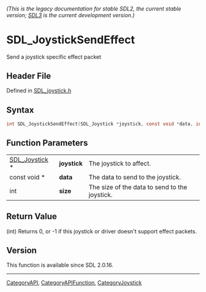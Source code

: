 ###### (This is the legacy documentation for stable SDL2, the current stable version; [SDL3](https://wiki.libsdl.org/SDL3/) is the current development version.)
# SDL_JoystickSendEffect

Send a joystick specific effect packet

## Header File

Defined in [SDL_joystick.h](https://github.com/libsdl-org/SDL/blob/SDL2/include/SDL_joystick.h)

## Syntax

```c
int SDL_JoystickSendEffect(SDL_Joystick *joystick, const void *data, int size);
```

## Function Parameters

|                                |              |                                               |
| ------------------------------ | ------------ | --------------------------------------------- |
| [SDL_Joystick](SDL_Joystick) * | **joystick** | The joystick to affect.                       |
| const void *                   | **data**     | The data to send to the joystick.             |
| int                            | **size**     | The size of the data to send to the joystick. |

## Return Value

(int) Returns 0, or -1 if this joystick or driver doesn't support effect
packets.

## Version

This function is available since SDL 2.0.16.

----
[CategoryAPI](CategoryAPI), [CategoryAPIFunction](CategoryAPIFunction), [CategoryJoystick](CategoryJoystick)

